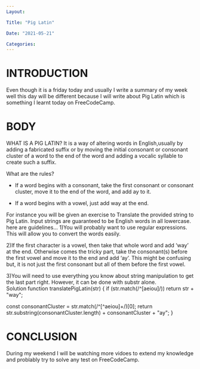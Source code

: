 ```yaml
---
Layout:

Title: "Pig Latin"

Date: "2021-05-21"

Categories:
---
```



# INTRODUCTION
Even though it is a friday today and usually I write a summary of my week well this day will be different because I will write about Pig Latin which is something I learnt today on FreeCodeCamp.


# BODY

WHAT IS A PIG LATIN?
It is a way of altering words in English,usually by adding a fabricated suffix or by moving the initial consonant or consonant cluster of a word to the end of the word and adding a vocalic syllable to create such a suffix.

What are the rules?
- If a word begins with a consonant, take the first consonant or consonant cluster, move it to the end of the word, and add ay to it.

- If a word begins with a vowel, just add way at the end.

For instance you will be given an exercise to Translate the provided string to Pig Latin. Input strings are guaranteed to be English words in all lowercase.
here are guidelines...
1)You will probably want to use regular expressions. This will allow you to convert the words easily.

2)If the first character is a vowel, then take that whole word and add ‘way’ at the end. Otherwise comes the tricky part, take the consonant(s) before the first vowel and move it to the end and add ‘ay’. This might be confusing but, it is not just the first consonant but all of them before the first vowel.

3)You will need to use everything you know about string manipulation to get the last part right. However, it can be done with substr alone. <br>
Solution
function translatePigLatin(str) {
  if (str.match(/^[aeiou]/)) return str + "way";

  const consonantCluster = str.match(/^[^aeiou]+/)[0];
  return str.substring(consonantCluster.length) + consonantCluster + "ay";
}
# CONCLUSION
During my weekend I will be watching more vidoes to extend my knowledge and problably try to solve any test on FreeCodeCamp.